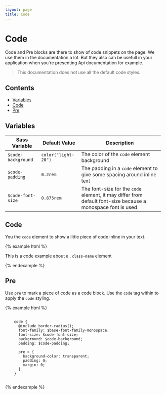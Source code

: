 ```yaml
---
layout: page
title: Code
---
```


# Code

<p class="lead">Code and Pre blocks are there to show of code snippets on the page. We use them in the documentation a 
lot. But they also can be usefull in your application when you're presenting Api documentation for example.</p>

> This documentation does not use all the default code styles. 

## Contents

- [Variables](#variables)
- [Code](#code)
- [Pre](#pre)

## Variables

| Sass Variable    | Default Value | Description |
|------------------|---------------|-------------|
| `$code-background` | `color("light-20")` | The color of the `code` element background |
| `$code-padding` | `0.2rem` | The padding in a `code` element to give some spacing around inline text |
| `$code-font-size` | `0.875rem` | The font-size for the `code` element, it may differ from default font-size because a monospace font is used |

## Code

You the `code` element to show a little piece of code inline in your text.

{% example html %}
<p>This is a code example about a <code>.class-name</code> element</p> 
{% endexample %}

## Pre

Use `pre` to mark a piece of code as a code block. Use the `code` tag within to apply the `code` styling.

{% example html %}
<pre>
  <code>
    code {
      @include border-radius();
      font-family: $base-font-family-monospace;
      font-size: $code-font-size;
      background: $code-background;
      padding: $code-padding;
    
      pre > {
        background-color: transparent;
        padding: 0;
        margin: 0;
      }
    }  
  </code>
</pre>
{% endexample %}
